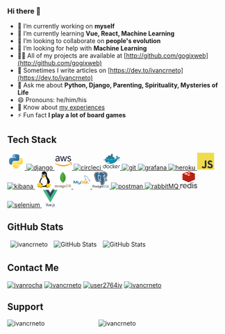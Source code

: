 ### Hi there 👋

- 🔭 I’m currently working on **myself**
- 🌱 I’m currently learning **Vue, React, Machine Learning**
- 👯 I’m looking to collaborate on **people's evolution**
- 🤝 I’m looking for help with **Machine Learning**
- 👨‍💻 All of my projects are available at [http://github.com/gogixweb](http://github.com/gogixweb)
- 📝 Sometimes I write articles on [https://dev.to/ivancrneto](https://dev.to/ivancrneto)
- 💬 Ask me about **Python, Django, Parenting, Spirituality, Mysteries of Life**
- 😄 Pronouns: he/him/his
- 📄 Know about [my experiences](https://www.dropbox.com/s/uxtesb7mjdpev1z/Resume%20-%20Ivan.pdf?dl=0)
- ⚡ Fun fact **I play a lot of board games**

## Tech Stack

<p align="left"><a href="https://www.python.org" target="_blank" rel="noreferrer"> <img src="https://raw.githubusercontent.com/devicons/devicon/master/icons/python/python-original.svg" alt="python" width="40" height="40"/> </a> <a href="https://www.djangoproject.com/" target="_blank" rel="noreferrer"> <img src="https://cdn.worldvectorlogo.com/logos/django.svg" alt="django" width="40" height="40"/> </a> <a href="https://aws.amazon.com" target="_blank" rel="noreferrer"> <img src="https://raw.githubusercontent.com/devicons/devicon/master/icons/amazonwebservices/amazonwebservices-original-wordmark.svg" alt="aws" width="40" height="40"/> </a> <a href="https://circleci.com" target="_blank" rel="noreferrer"> <img src="https://www.vectorlogo.zone/logos/circleci/circleci-icon.svg" alt="circleci" width="40" height="40"/> </a> <a href="https://www.docker.com/" target="_blank" rel="noreferrer"> <img src="https://raw.githubusercontent.com/devicons/devicon/master/icons/docker/docker-original-wordmark.svg" alt="docker" width="40" height="40"/> </a> <a href="https://git-scm.com/" target="_blank" rel="noreferrer"> <img src="https://www.vectorlogo.zone/logos/git-scm/git-scm-icon.svg" alt="git" width="40" height="40"/> </a> <a href="https://grafana.com" target="_blank" rel="noreferrer"> <img src="https://www.vectorlogo.zone/logos/grafana/grafana-icon.svg" alt="grafana" width="40" height="40"/> </a> <a href="https://heroku.com" target="_blank" rel="noreferrer"> <img src="https://www.vectorlogo.zone/logos/heroku/heroku-icon.svg" alt="heroku" width="40" height="40"/> </a> <a href="https://developer.mozilla.org/en-US/docs/Web/JavaScript" target="_blank" rel="noreferrer"> <img src="https://raw.githubusercontent.com/devicons/devicon/master/icons/javascript/javascript-original.svg" alt="javascript" width="40" height="40"/> </a> <a href="https://www.elastic.co/kibana" target="_blank" rel="noreferrer"> <img src="https://www.vectorlogo.zone/logos/elasticco_kibana/elasticco_kibana-icon.svg" alt="kibana" width="40" height="40"/> </a> <a href="https://www.linux.org/" target="_blank" rel="noreferrer"> <img src="https://raw.githubusercontent.com/devicons/devicon/master/icons/linux/linux-original.svg" alt="linux" width="40" height="40"/> </a> <a href="https://www.mongodb.com/" target="_blank" rel="noreferrer"> <img src="https://raw.githubusercontent.com/devicons/devicon/master/icons/mongodb/mongodb-original-wordmark.svg" alt="mongodb" width="40" height="40"/> </a> <a href="https://www.mysql.com/" target="_blank" rel="noreferrer"> <img src="https://raw.githubusercontent.com/devicons/devicon/master/icons/mysql/mysql-original-wordmark.svg" alt="mysql" width="40" height="40"/> </a> <a href="https://www.postgresql.org" target="_blank" rel="noreferrer"> <img src="https://raw.githubusercontent.com/devicons/devicon/master/icons/postgresql/postgresql-original-wordmark.svg" alt="postgresql" width="40" height="40"/> </a> <a href="https://postman.com" target="_blank" rel="noreferrer"> <img src="https://www.vectorlogo.zone/logos/getpostman/getpostman-icon.svg" alt="postman" width="40" height="40"/> </a> <a href="https://www.rabbitmq.com" target="_blank" rel="noreferrer"> <img src="https://www.vectorlogo.zone/logos/rabbitmq/rabbitmq-icon.svg" alt="rabbitMQ" width="40" height="40"/> </a> <a href="https://redis.io" target="_blank" rel="noreferrer"> <img src="https://raw.githubusercontent.com/devicons/devicon/master/icons/redis/redis-original-wordmark.svg" alt="redis" width="40" height="40"/> </a> <a href="https://www.selenium.dev" target="_blank" rel="noreferrer"> <img src="https://raw.githubusercontent.com/detain/svg-logos/780f25886640cef088af994181646db2f6b1a3f8/svg/selenium-logo.svg" alt="selenium" width="40" height="40"/> </a> <a href="https://vuejs.org/" target="_blank" rel="noreferrer"> <img src="https://raw.githubusercontent.com/devicons/devicon/master/icons/vuejs/vuejs-original-wordmark.svg" alt="vuejs" width="40" height="40"/> </a> </p>

## GitHub Stats
<table align="center" border="0" cellpadding="0" cellspacing="0">
  <thead>
    <tr>
      <td>
        <img align="left" src="https://github-readme-stats.vercel.app/api/top-langs?username=ivancrneto&show_icons=true&locale=en&theme=tokyonight&layout=compact" alt="ivancrneto" />
      </td>
      <td>
        <img
          src="https://github-readme-stats.vercel.app/api?username=ivancrneto&show_icons=true&locale=en&theme=tokyonight&count_private=true"
          alt="GitHub Stats"
        />
      </td>
      <td>
        <img
          src="https://streak-stats.demolab.com/?user=ivancrneto&theme=tokyonight"
          alt="GitHub Stats"
        />
      </td>
    </tr>
  </thead>
</table>

## Contact Me
<p align="left">
<a href="https://linkedin.com/in/ivanrocha" target="blank"><img align="center" src="https://raw.githubusercontent.com/rahuldkjain/github-profile-readme-generator/master/src/images/icons/Social/linked-in-alt.svg" alt="ivanrocha" height="30" width="40" /></a>
<a href="https://dev.to/ivancrneto" target="blank"><img align="center" src="https://raw.githubusercontent.com/rahuldkjain/github-profile-readme-generator/master/src/images/icons/Social/devto.svg" alt="ivancrneto" height="30" width="40" /></a>
<a href="https://www.leetcode.com/user2764iv" target="blank"><img align="center" src="https://raw.githubusercontent.com/rahuldkjain/github-profile-readme-generator/master/src/images/icons/Social/leet-code.svg" alt="user2764iv" height="30" width="40" /></a>
<a href="https://www.hackerrank.com/ivancrneto" target="blank"><img align="center" src="https://raw.githubusercontent.com/rahuldkjain/github-profile-readme-generator/master/src/images/icons/Social/hackerrank.svg" alt="ivancrneto" height="30" width="40" /></a>
</p>


## Support
<p><a href="https://www.buymeacoffee.com/ivancrneto"> <img align="left" src="https://cdn.buymeacoffee.com/buttons/v2/default-yellow.png" height="50" width="210" alt="ivancrneto" /></a><a href="https://ko-fi.com/ivancrneto"> <img align="left" src="https://cdn.ko-fi.com/cdn/kofi3.png?v=3" height="50" width="210" alt="ivancrneto" /></a></p><br><br>
